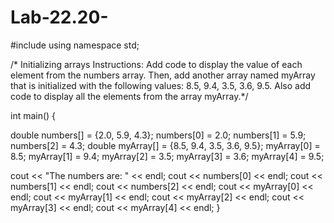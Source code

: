 # Lab-22.20-
#include <iostream>
using namespace std;

/*  Initializing arrays
Instructions: Add code to display the value of each element from the numbers array.
Then, add another array named myArray that is initialized with the following values:
8.5, 9.4, 3.5, 3.6, 9.5. Also add code to display all the elements from the array myArray.*/

int main() {
 
  double numbers[] = {2.0, 5.9, 4.3};
  numbers[0] = 2.0;
  numbers[1] = 5.9;
  numbers[2] = 4.3;
  double myArray[] = {8.5, 9.4, 3.5, 3.6, 9.5};
  myArray[0] = 8.5;
  myArray[1] = 9.4;
  myArray[2] = 3.5;
  myArray[3] = 3.6;
  myArray[4] = 9.5;


cout << "The numbers are: " << endl;
cout << numbers[0] << endl;
cout << numbers[1] << endl;
cout << numbers[2] << endl;
cout << myArray[0] << endl;
cout << myArray[1] << endl;
cout << myArray[2] << endl;
cout << myArray[3] << endl;
cout << myArray[4] << endl;
}
